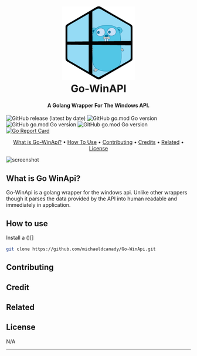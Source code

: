 <h1 align="center">
  <br>
  <a href="http://www.amitmerchant.com/electron-markdownify"><img src=".\Images/Go-WinApi_Logo.png" alt="Markdownify" width="200"></a>
  <br>
  Go-WinAPI
  <br>
</h1>

<h4 align="center">A Golang Wrapper For The Windows API.</h4>

![GitHub release (latest by date)](https://img.shields.io/github/v/release/michaeldcanady/Go-WinApi?style=plastic)
![GitHub go.mod Go version](https://img.shields.io/github/go-mod/go-version/michaeldcanady/go-winapi?style=plastic)
![GitHub go.mod Go version](https://img.shields.io/github/repo-size/michaeldcanady/go-winapi?style=plastic)
![GitHub go.mod Go version](https://img.shields.io/github/license/michaeldcanady/go-winapi?style=plastic)
[![Go Report Card](https://goreportcard.com/badge/github.com/michaeldcanady/Go-WinApi)](https://goreportcard.com/report/github.com/michaeldcanady/Go-WinApi)

<p align="center">
  <a href="#what-is-go-winapi">What is Go-WinApi?</a> •
  <a href="#how-to-use">How To Use</a> •
  <a href="#contributing">Contributing</a> •
  <a href="#credits">Credits</a> •
  <a href="#related">Related</a> •
  <a href="#license">License</a>
</p>

![screenshot](https://raw.githubusercontent.com/amitmerchant1990/electron-markdownify/master/app/img/markdownify.gif)

## What is Go WinApi?

Go-WinApi is a golang wrapper for the windows api. Unlike other wrappers though it parses the data provided by the API into human readable and immediately in application.

## How to use

Install a ()[]

```sh
git clone https://github.com/michaeldcanady/Go-WinApi.git
```

## Contributing

## Credit

## Related

## License

N/A

---

<!-- >> [amitmerchant.com](https://www.amitmerchant.com) &nbsp;&middot;&nbsp;
> GitHub [@amitmerchant1990](https://github.com/amitmerchant1990) &nbsp;&middot;&nbsp;
> Twitter [@amit_merchant](https://twitter.com/amit_merchant) -->
